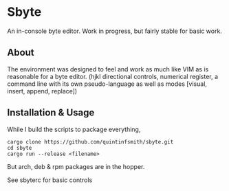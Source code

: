 # Sbyte
An in-console byte editor. Work in progress, but fairly stable for basic work.

## About
The environment was designed to feel and work as much like VIM as is reasonable for a byte editor. 
(hjkl directional controls, numerical register, a command line with its own pseudo-language as well as modes [visual, insert, append, replace])

## Installation & Usage
While I build the scripts to package everything,
```
cargo clone https://github.com/quintinfsmith/sbyte.git
cd sbyte
cargo run --release <filename>
```
But arch, deb & rpm packages are in the hopper.

See sbyterc for basic controls
